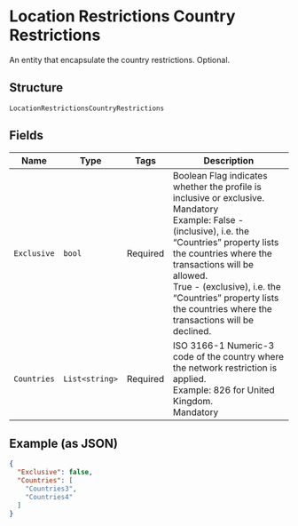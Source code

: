
# Location Restrictions Country Restrictions

An entity that encapsulate the country restrictions.
Optional.

## Structure

`LocationRestrictionsCountryRestrictions`

## Fields

| Name | Type | Tags | Description |
|  --- | --- | --- | --- |
| `Exclusive` | `bool` | Required | Boolean	Flag indicates whether the profile is inclusive or exclusive.<br>Mandatory<br>Example: False - (inclusive), i.e. the “Countries” property lists the countries where the transactions will be allowed.<br>True - (exclusive), i.e. the “Countries” property lists the countries where the transactions will be declined. |
| `Countries` | `List<string>` | Required | ISO 3166-1 Numeric-3 code of the country where the network restriction is applied.<br>Example: 826 for United Kingdom.<br>Mandatory |

## Example (as JSON)

```json
{
  "Exclusive": false,
  "Countries": [
    "Countries3",
    "Countries4"
  ]
}
```

